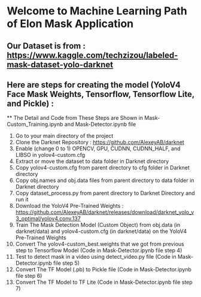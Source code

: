 # Welcome to Machine Learning Path of Elon Mask Application

## Our Dataset is from : https://www.kaggle.com/techzizou/labeled-mask-dataset-yolo-darknet

## Here are steps for creating the model (YoloV4 Face Mask Weights, Tensorflow, Tensorflow Lite, and Pickle) :

** The Detail and Code from These Steps are Shown in Mask-Custom_Training.ipynb and Mask-Detector.ipynb file

1. Go to your main directory of the project
2. Clone the Darknet Repository : https://github.com/AlexeyAB/darknet
3. Enable (change 0 to 1) OPENCV, GPU, CUDNN, CUDNN_HALF, and LIBSO in yolov4-custom.cfg
4. Extract or move the dataset to data folder in Darknet directory
5. Copy yolov4-custom.cfg from parent directory to cfg folder in Darknet directory
6. Copy obj.names and obj.data files from parent directory to data folder in Darknet directory
7. Copy dataset_process.py from parent directory to Darknet Directory and run it
8. Download the YoloV4 Pre-Trained Weights : https://github.com/AlexeyAB/darknet/releases/download/darknet_yolo_v3_optimal/yolov4.conv.137
9. Train The Mask Detection Model (Custom Object) from obj.data (in darknet/data) and yolov4-custom.cfg (in darknet/data) on the YoloV4 Pre-Trained Weights
10. Convert The yolov4-custom_best.weights that we got from previous step to Tensorflow Model (Code in Mask-Detector.ipynb file step 4)
11. Test to detect mask in a video using detect_video.py file (Code in Mask-Detector.ipynb file step 5)
12. Convert The TF Model (.pb) to Pickle file (Code in Mask-Detector.ipynb file step 6)
13. Convert The TF Model to TF Lite (Code in Mask-Detector.ipynb file step 7)
